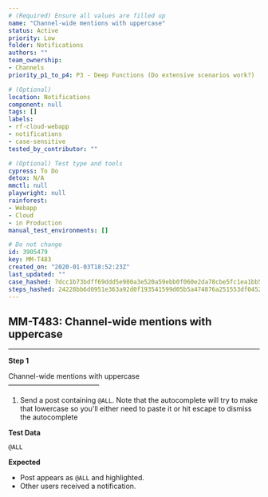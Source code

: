 ```yaml
---
# (Required) Ensure all values are filled up
name: "Channel-wide mentions with uppercase"
status: Active
priority: Low
folder: Notifications
authors: ""
team_ownership:
- Channels
priority_p1_to_p4: P3 - Deep Functions (Do extensive scenarios work?)

# (Optional)
location: Notifications
component: null
tags: []
labels:
- rf-cloud-webapp
- notifications
- case-sensitive
tested_by_contributor: ""

# (Optional) Test type and tools
cypress: To Do
detox: N/A
mmctl: null
playwright: null
rainforest:
- Webapp
- Cloud
- in Production
manual_test_environments: []

# Do not change
id: 3905479
key: MM-T483
created_on: "2020-01-03T18:52:23Z"
last_updated: ""
case_hashed: 7dcc1b73bdff69ddd5e980a3e520a59ebb0f060e2da78cbe5fc1ea1bb58b2988f81d0db50cc68a99c7ad9244a5e168f6
steps_hashed: 24228bb6d0951e363a92d0f193541599d05b5a474876a251553df04525a28d41688022749e065fd7dad6ca1afaa416c9
---
```


<!-- (Auto-generated) Based on frontmatter's "key" and "name" -->

## MM-T483: Channel-wide mentions with uppercase

---

**Step 1**

Channel-wide mentions with uppercase\
––––––––––––––––––––––––––

1. Send a post containing `@ALL`. Note that the autocomplete will try to make that lowercase so you'll either need to paste it or hit escape to dismiss the autocomplete

**Test Data**

`@ALL`

**Expected**

- Post appears as `@ALL` and highlighted.
- Other users received a notification.
